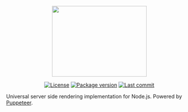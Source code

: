 <p align="center">
	<img src="https://cdn.rawgit.com/Kirlovon/Simple-SSR/master/logo/Logo.svg" width="256" height="192">
</p>

<p align="center">
	<a href="https://github.com/Kirlovon/Simple-SSR/blob/master/LICENSE"><img src="https://img.shields.io/github/license/Kirlovon/Simple-SSR.svg" alt="License"></a>
	<a href="https://github.com/Kirlovon/Simple-SSR/blob/master/package.json"><img src="https://img.shields.io/github/package-json/v/Kirlovon/Simple-SSR.svg" alt="Package version"></a>
	<a href="https://github.com/Kirlovon/Simple-SSR/commits/master"><img src="https://img.shields.io/github/last-commit/Kirlovon/Simple-SSR.svg" alt="Last commit"></a>
</p>

Universal server side rendering implementation for Node.js. Powered by [Puppeteer](https://github.com/GoogleChrome/puppeteer).